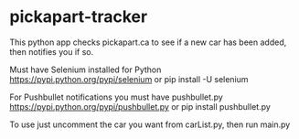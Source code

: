 # pickapart-tracker
This python app checks pickapart.ca to see if a new car has been added, then notifies you if so.

Must have Selenium installed for Python
https://pypi.python.org/pypi/selenium
or
pip install -U selenium

For Pushbullet notifications you must have pushbullet.py
https://pypi.python.org/pypi/pushbullet.py
or
pip install pushbullet.py


To use just uncomment the car you want from carList.py, then run main.py
